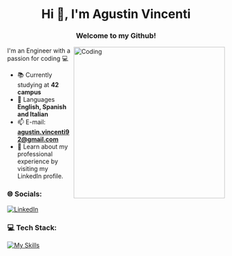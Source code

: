 <h1 align="center">Hi 👋, I'm Agustin Vincenti</h1>
<h3 align="center">Welcome to my Github!</h3>
<img align="right" alt="Coding" height="350" src="https://i.giphy.com/media/dB15acdZ12Z7JJ6lOC/giphy.webp">

  
I'm an Engineer with a passion for coding :computer:  
  
- :books: Currently studying at **42 campus**
- :large_blue_diamond: Languages **English, Spanish and Italian**
- 📫 E-mail: **agustin.vincenti92@gmail.com**
- 📄 Learn about my professional experience by visiting my LinkedIn profile.

### 🌐 Socials:

[![LinkedIn](https://skillicons.dev/icons?i=linkedin)](https://www.linkedin.com/in/agustin-vincenti-65aa54162/)

### 💻 Tech Stack:
[![My Skills](https://skillicons.dev/icons?i=c,cpp,git,bash,py,mysql,js,html,css,sass,gulp)](https://skillicons.dev)


